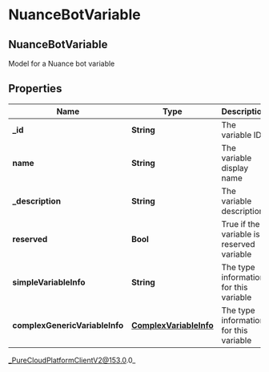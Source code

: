 # NuanceBotVariable

## NuanceBotVariable
Model for a Nuance bot variable

## Properties

|Name | Type | Description | Notes|
|------------ | ------------- | ------------- | -------------|
| **_id** | **String** | The variable ID | |
| **name** | **String** | The variable display name | |
| **_description** | **String** | The variable description | [optional] |
| **reserved** | **Bool** | True if the variable is a reserved variable | [optional] |
| **simpleVariableInfo** | **String** | The type information for this variable | [optional] |
| **complexGenericVariableInfo** | [**ComplexVariableInfo**](ComplexVariableInfo) | The type information for this variable | [optional] |



_PureCloudPlatformClientV2@153.0.0_

